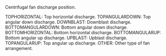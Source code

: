 Centrifugal fan discharge position.

TOPHORIZONTAL: Top horizontal discharge. 
TOPANGULARDOWN: Top angular down discharge. 
DOWNBLAST: Downblast discharge. 
BOTTOMANGULARDOWN: Bottom angular down discharge. 
BOTTOMHORIZONTAL: Bottom horizontal discharge. 
BOTTOMANGULARUP: Bottom angular up discharge. 
UPBLAST: Upblast discharge. 
TOPANGULARUP: Top angular up discharge. 
OTHER: Other type of fan arrangement.